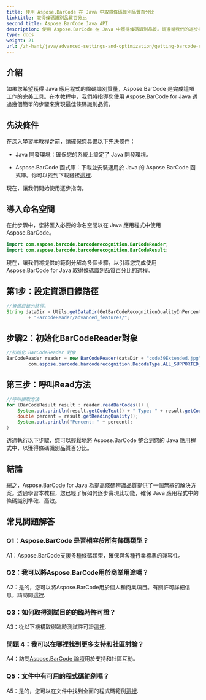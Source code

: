 ```yaml
---
title: 使用 Aspose.BarCode 在 Java 中取得條碼識別品質百分比
linktitle: 取得條碼識別品質百分比
second_title: Aspose.BarCode Java API
description: 使用 Aspose.BarCode 在 Java 中獲得條碼識別品質。請遵循我們的逐步指南以獲得最佳結果。
type: docs
weight: 21
url: /zh-hant/java/advanced-settings-and-optimization/getting-barcode-recognition-quality-percent/
---
```

## 介紹

如果您希望獲得 Java 應用程式的條碼識別質量，Aspose.BarCode 是完成這項工作的完美工具。在本教程中，我們將指導您使用 Aspose.BarCode for Java 透過幾個簡單的步驟來實現最佳條碼識別品質。

## 先決條件

在深入學習本教程之前，請確保您具備以下先決條件：

- Java 開發環境：確保您的系統上設定了 Java 開發環境。

-  Aspose.BarCode 函式庫：下載並安裝適用於 Java 的 Aspose.BarCode 函式庫。你可以找到下載鏈接[這裡](https://releases.aspose.com/barcode/java/).

現在，讓我們開始使用逐步指南。

## 導入命名空間

在此步驟中，您將匯入必要的命名空間以在 Java 應用程式中使用 Aspose.BarCode。

```java
import com.aspose.barcode.barcoderecognition.BarCodeReader;
import com.aspose.barcode.barcoderecognition.BarCodeResult;


```

現在，讓我們將提供的範例分解為多個步驟，以引導您完成使用 Aspose.BarCode for Java 取得條碼識別品質百分比的過程。

## 第1步：設定資源目錄路徑

```java
//資源目錄的路徑。
String dataDir = Utils.getDataDir(GetBarCodeRecognitionQualityInPercent.class)
		+ "BarcodeReader/advanced_features/";
```

## 步驟2：初始化BarCodeReader對象

```java
//初始化 BarCodeReader 對象
BarCodeReader reader = new BarCodeReader(dataDir + "code39Extended.jpg",
		com.aspose.barcode.barcoderecognition.DecodeType.ALL_SUPPORTED_TYPES);
```

## 第三步：呼叫Read方法

```java
//呼叫讀取方法
for (BarCodeResult result : reader.readBarCodes()) {
	System.out.println(result.getCodeText() + " Type: " + result.getCodeType());
	double percent = result.getReadingQuality();
	System.out.println("Percent: " + percent);
}
```

透過執行以下步驟，您可以輕鬆地將 Aspose.BarCode 整合到您的 Java 應用程式中，以獲得條碼識別品質百分比。

## 結論

總之，Aspose.BarCode for Java 為提高條碼辨識品質提供了一個無縫的解決方案。透過學習本教程，您已經了解如何逐步實現此功能，確保 Java 應用程式中的條碼識別準確、高效。

## 常見問題解答

### Q1：Aspose.BarCode 是否相容於所有條碼類型？

A1：Aspose.BarCode支援多種條碼類型，確保與各種行業標準的兼容性。

### Q2：我可以將Aspose.BarCode用於商業用途嗎？

 A2：是的，您可以將Aspose.BarCode用於個人和商業項目。有關許可詳細信息，請訪問[這裡](https://purchase.aspose.com/buy).

### Q3：如何取得測試目的的臨時許可證？

A3：從以下機構取得臨時測試許可證[這裡](https://purchase.aspose.com/temporary-license/).

### 問題 4：我可以在哪裡找到更多支持和社區討論？

 A4：訪問[Aspose.BarCode 論壇](https://forum.aspose.com/c/barcode/13)用於支持和社區互動。

### Q5：文件中有可用的程式碼範例嗎？

 A5：是的，您可以在文件中找到全面的程式碼範例[這裡](https://reference.aspose.com/barcode/java/).